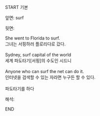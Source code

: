 START
기본

앞면:
surf


뒷면:
<div>She went to Florida to surf. </div><div>그녀는 서핑하러 플로리다로 갔다.</div><div><br></div><div>Sydney, surf capital of the world </div><div><div>세계 파도타기[서핑]의 수도인 시드니</div></div><div><br></div><div><div>Anyone who can surf the net can do it. </div><div><div>인터넷을 검색할 수 있는 자라면 누구든 할 수 있다.</div></div></div><div><br></div><div>파도타기를 하다</div>


해석:
<!--ID: 1746614454810-->
END